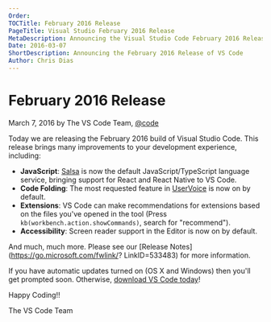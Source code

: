 ```yaml
---
Order:
TOCTitle: February 2016 Release
PageTitle: Visual Studio February 2016 Release
MetaDescription: Announcing the Visual Studio Code February 2016 Release
Date: 2016-03-07
ShortDescription: Announcing the February 2016 Release of VS Code
Author: Chris Dias
---
```


# February 2016 Release

March 7, 2016 by The VS Code Team, [@code](https://twitter.com/code)

Today we are releasing the February 2016 build of Visual Studio Code. This release brings many improvements to your development experience, including:

* **JavaScript**: [Salsa](https://github.com/microsoft/TypeScript/issues/4789) is now the default JavaScript/TypeScript language service, bringing support for React and React Native to VS Code.
* **Code Folding**: The most requested feature in [UserVoice](https://visualstudio.uservoice.com/forums/293070-visual-studio-code/suggestions/7752321-add-code-folding-support) is now on by default.
* **Extensions**: VS Code can make recommendations for extensions based on the files you've opened in the tool (Press `kb(workbench.action.showCommands)`, search for "recommend").
* **Accessibility**: Screen reader support in the Editor is now on by default.

And much, much more. Please see our [Release Notes](https://go.microsoft.com/fwlink/? LinkID=533483) for more information.

If you have automatic updates turned on (OS X and Windows) then you'll get prompted soon. Otherwise, [download VS Code today](https://code.visualstudio.com)!

Happy Coding!!

The VS Code Team
